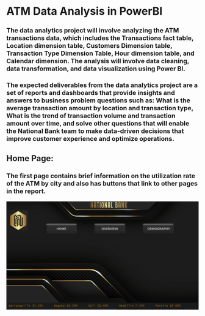 # ATM Data Analysis in PowerBI
### The data analytics project will involve analyzing the ATM transactions data, which includes the Transactions fact table, Location dimension table, Customers Dimension table, Transaction Type Dimension Table, Hour dimension table, and Calendar dimension. The analysis will involve data cleaning, data transformation, and data visualization using Power BI.

### The expected deliverables from the data analytics project are a set of reports and dashboards that provide insights and answers to business problem questions such as: What is the average transaction amount by location and transaction type, What is the trend of transaction volume and transaction amount over time, and solve other questions that will enable the National Bank team to make data-driven decisions that improve customer experience and optimize operations.

## Home Page:
### The first page contains brief information on the utilization rate of the ATM by city and also has buttons that link to other pages in the report.

![](Images/Home_Page.png)
